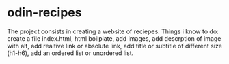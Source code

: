# odin-recipes
The project consists in creating a website of reciepes.
Things i know to do: create a file index.html, html boilplate, add images, add descrption of image with alt, add realtive link or absolute link, add title or subtitle of different size (h1-h6), add an ordered list or unordered list. 
